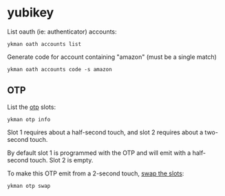 # yubikey

List oauth (ie: authenticator) accounts:

```
ykman oath accounts list
```

Generate code for account containing "amazon" (must be a single match)

```
ykman oath accounts code -s amazon
```

## OTP

List the [otp](https://docs.yubico.com/yesdk/users-manual/application-otp/yubico-otp.html) slots:

```
ykman otp info
```

Slot 1 requires about a half-second touch, and slot 2 requires about a two-second touch.

By default slot 1 is programmed with the OTP and will emit with a half-second touch. Slot 2 is empty.

To make this OTP emit from a 2-second touch, [swap the slots](https://gist.github.com/ravron/d1b2e519bfabb0e853aec26fda52f59d#add-an-otp-triggering-delay):

```
ykman otp swap
```
